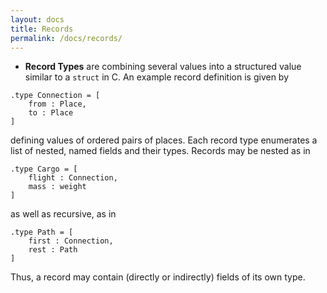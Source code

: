 ```yaml
---
layout: docs
title: Records
permalink: /docs/records/
---
```


* **Record Types** are combining several values into a structured value similar to a `struct` in C. An example record definition is given by
```
.type Connection = [
	from : Place,
	to : Place
]
```
defining values of ordered pairs of places. Each record type enumerates a list of nested, named fields and their types. Records may be nested as in
```
.type Cargo = [
	flight : Connection,
	mass : weight
]
```
as well as recursive, as in
```
.type Path = [
	first : Connection,
	rest : Path
]
```
Thus, a record may contain (directly or indirectly) fields of its own type.
